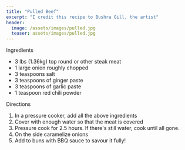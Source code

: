 ```yaml
---
title: "Pulled Beef"
excerpt: "I credit this recipe to Bushra Gill, the artist"
header:
  image: /assets/images/pulled.jpg
  teaser: assets/images/pulled.jpg
---
```


Ingredients

* 3 lbs (1.36kg) top round or other steak meat
* 1 large onion roughly chopped 
* 3 teaspoons salt 
* 3 teaspoons of ginger paste
* 3 teaspoons of garlic paste
* 1 teaspoon red chili powder

Directions

1. In a pressure cooker, add all the above ingredients
2. Cover with enough water so that the meat is covered
3. Pressure cook for 2.5 hours. If there's still water, cook until all gone. 
4. On the side caramelize onions
5. Add to buns with BBQ sauce to savour it fully! 
